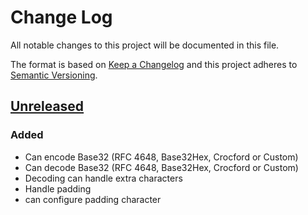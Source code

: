 # Change Log
All notable changes to this project will be documented in this file.

The format is based on [Keep a Changelog](http://keepachangelog.com/)
and this project adheres to [Semantic Versioning](http://semver.org/).

## [Unreleased]

### Added
 - Can encode Base32 (RFC 4648, Base32Hex, Crocford or Custom)
 - Can decode Base32 (RFC 4648, Base32Hex, Crocford or Custom)
 - Decoding can handle extra characters
 - Handle padding
 - can configure padding character

[Unreleased]: master..dev
